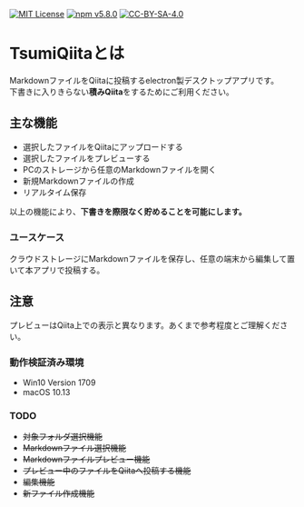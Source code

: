 [![MIT License](http://img.shields.io/badge/license-MIT-blue.svg?style=flat)](LICENSE.md) 
[![npm v5.8.0](https://img.shields.io/npm/v/npm.svg?style=flat)](https://nodejs.org/ja/) 
[![CC-BY-SA-4.0](https://i.creativecommons.org/l/by-sa/4.0/80x15.png)](http://creativecommons.org/licenses/by-sa/4.0/)

# TsumiQiitaとは
MarkdownファイルをQiitaに投稿するelectron製デスクトップアプリです。  
下書きに入りきらない**積みQiita**をするためにご利用ください。

## 主な機能
- 選択したファイルをQiitaにアップロードする
- 選択したファイルをプレビューする
- PCのストレージから任意のMarkdownファイルを開く
- 新規Markdownファイルの作成
- リアルタイム保存

以上の機能により、**下書きを際限なく貯めることを可能にします。**

### ユースケース
クラウドストレージにMarkdownファイルを保存し、任意の端末から編集して置いて本アプリで投稿する。

## 注意
プレビューはQiita上での表示と異なります。あくまで参考程度とご理解ください。

### 動作検証済み環境
- Win10 Version 1709
- macOS 10.13

### TODO
- ~~対象フォルダ選択機能~~
- ~~Markdownファイル選択機能~~
- ~~Markdownファイルプレビュー機能~~
- ~~プレビュー中のファイルをQiitaへ投稿する機能~~
- ~~編集機能~~
- ~~新ファイル作成機能~~

